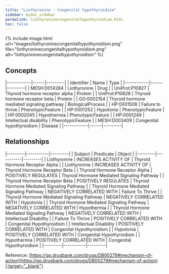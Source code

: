 ```yaml
---
title: "Liothyronine - Congenital hypothyroidism"
sidebar: mydoc_sidebar
permalink: liothyroninecongenitalhypothyroidism.html
toc: false 
---
```


{% include image.html url="images/liothyroninecongenitalhypothyroidism.png" file="liothyroninecongenitalhypothyroidism.png" alt="liothyroninecongenitalhypothyroidism" %}

## Concepts

|------------|------|---------|
| Identifier | Name | Type    |
|------------|------|---------|
| MESH:D014284 | Liothyronine | Drug |
| UniProt:P10827 | Thyroid hormone receptor alpha | Protein |
| UniProt:P10828 | Thyroid hormone receptor beta | Protein |
| GO:0002154 | Thyroid hormone mediated signaling pathway | BiologicalProcess |
| HP:0001508 | Failure to thrive | PhenotypicFeature |
| HP:0001252 | Hypotonia | PhenotypicFeature |
| HP:0002045 | Hypothermia | PhenotypicFeature |
| HP:0001249 | Intellectual disability | PhenotypicFeature |
| MESH:D003409 | Congenital hypothyroidism | Disease |
|------------|------|---------|

## Relationships

|---------|-----------|---------|
| Subject | Predicate | Object  |
|---------|-----------|---------|
| Liothyronine | INCREASES ACTIVITY OF | Thyroid Hormone Receptor Alpha |
| Liothyronine | INCREASES ACTIVITY OF | Thyroid Hormone Receptor Beta |
| Thyroid Hormone Receptor Alpha | POSITIVELY REGULATES | Thyroid Hormone Mediated Signaling Pathway |
| Thyroid Hormone Receptor Beta | POSITIVELY REGULATES | Thyroid Hormone Mediated Signaling Pathway |
| Thyroid Hormone Mediated Signaling Pathway | NEGATIVELY CORRELATED WITH | Failure To Thrive |
| Thyroid Hormone Mediated Signaling Pathway | NEGATIVELY CORRELATED WITH | Hypotonia |
| Thyroid Hormone Mediated Signaling Pathway | NEGATIVELY CORRELATED WITH | Hypothermia |
| Thyroid Hormone Mediated Signaling Pathway | NEGATIVELY CORRELATED WITH | Intellectual Disability |
| Failure To Thrive | POSITIVELY CORRELATED WITH | Congenital Hypothyroidism |
| Intellectual Disability | POSITIVELY CORRELATED WITH | Congenital Hypothyroidism |
| Hypotonia | POSITIVELY CORRELATED WITH | Congenital Hypothyroidism |
| Hypothermia | POSITIVELY CORRELATED WITH | Congenital Hypothyroidism |
|---------|-----------|---------|

Reference: [https://go.drugbank.com/drugs/DB00279#mechanism-of-action](https://go.drugbank.com/drugs/DB00279#mechanism-of-action){:target="_blank"}